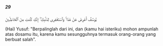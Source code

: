 ##### 29

<span class="ayah">يُوسُفُ أَعْرِضْ عَنْ هَٰذَا ۚ وَٱسْتَغْفِرِى لِذَنۢبِكِ ۖ إِنَّكِ كُنتِ مِنَ ٱلْخَاطِـِٔينَ</span>

<span class="ayah_translation">(Hai) Yusuf: "Berpalinglah dari ini, dan (kamu hai isteriku) mohon ampunlah atas dosamu itu, karena kamu sesungguhnya termasuk orang-orang yang berbuat salah".</span>
